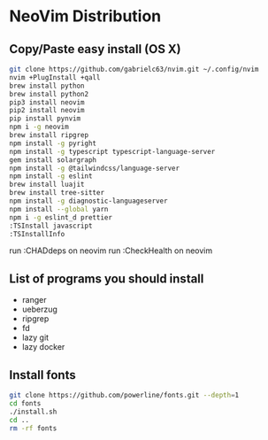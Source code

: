 # NeoVim Distribution

## Copy/Paste easy install (OS X)

```sh
git clone https://github.com/gabrielc63/nvim.git ~/.config/nvim
nvim +PlugInstall +qall
brew install python
brew install python2
pip3 install neovim
pip2 install neovim
pip install pynvim
npm i -g neovim
brew install ripgrep
npm install -g pyright
npm install -g typescript typescript-language-server
gem install solargraph
npm install -g @tailwindcss/language-server
npm install -g eslint
brew install luajit
brew install tree-sitter
npm install -g diagnostic-languageserver
npm install --global yarn
npm i -g eslint_d prettier
:TSInstall javascript
:TSInstallInfo
```
run :CHADdeps on neovim
run :CheckHealth on neovim

## List of programs you should install

- ranger
- ueberzug
- ripgrep
- fd
- lazy git
- lazy docker

## Install fonts
```sh
git clone https://github.com/powerline/fonts.git --depth=1
cd fonts
./install.sh
cd ..
rm -rf fonts
```

